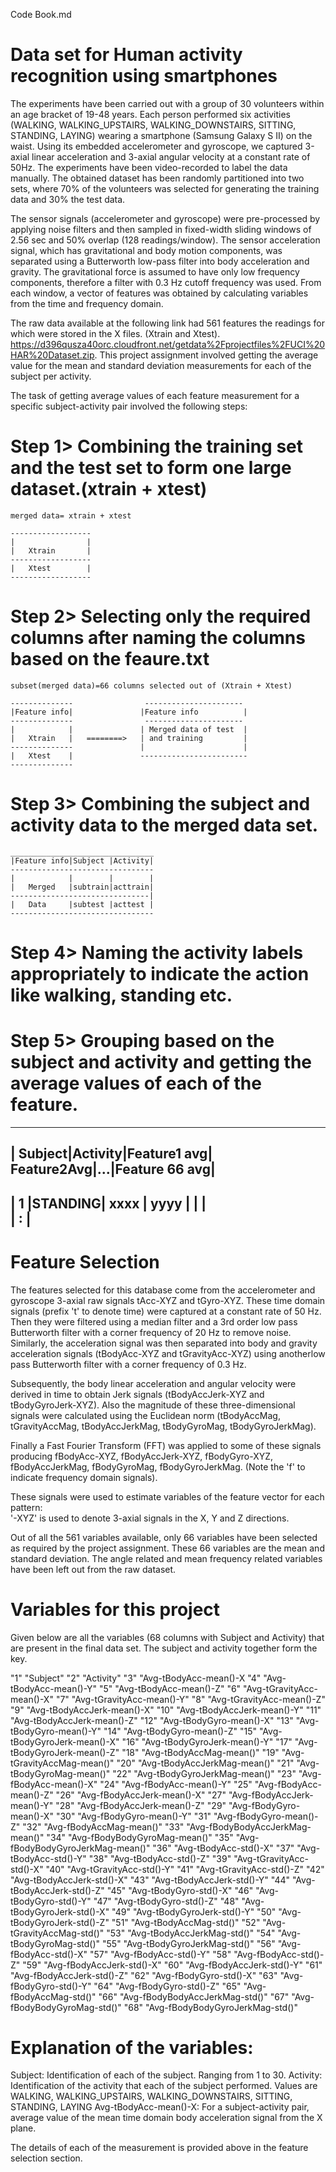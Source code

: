 Code Book.md

Data set for Human activity recognition using smartphones
==========================================================

The experiments have been carried out with a group of 30 volunteers within an age bracket of 19-48 years. Each person performed six activities 
(WALKING, WALKING_UPSTAIRS, WALKING_DOWNSTAIRS, SITTING, STANDING, LAYING) wearing a smartphone (Samsung Galaxy S II) on the waist. Using its embedded 
accelerometer and gyroscope, we captured 3-axial linear acceleration and 3-axial angular velocity at a constant rate of 50Hz. The experiments have been
video-recorded to label the data manually. The obtained dataset has been randomly partitioned into two sets, where 70% of the volunteers was selected
for generating the training data and 30% the test data. 

The sensor signals (accelerometer and gyroscope) were pre-processed by applying noise filters and then sampled in fixed-width sliding windows of 2.56 sec 
and 50% overlap (128 readings/window). The sensor acceleration signal, which has gravitational and body motion components, was separated using a Butterworth
low-pass filter into body acceleration and gravity. The gravitational force is assumed to have only low frequency components, therefore a filter with 0.3 Hz 
cutoff frequency was used. From each window, a vector of features was obtained by calculating variables from the time and frequency domain. 


The raw data available at the following link had 561 features the readings for which were stored in the X files. (Xtrain and Xtest).
https://d396qusza40orc.cloudfront.net/getdata%2Fprojectfiles%2FUCI%20HAR%20Dataset.zip.
This project assignment involved getting the average value for the mean and standard deviation measurements for each of the subject per activity.



The task of getting average values of each feature measurement for a specific subject-activity pair involved the following steps:

Step 1> Combining the training set and the test set to form one large dataset.(xtrain + xtest)
=====

    merged data= xtrain + xtest

    ------------------
    |                |
    |   Xtrain       |
    ------------------
    |   Xtest        |
    ------------------


Step 2> Selecting only the required columns after naming the columns based on the feaure.txt
=======


    subset(merged data)=66 columns selected out of (Xtrain + Xtest)

    --------------                ----------------------
    |Feature info|               |Feature info          |
    --------------                ----------------------
    |            |               | Merged data of test  |
    |   Xtrain   |   ========>   | and training         |
    --------------               |                      |    
    |   Xtest    |               ------------------------
    --------------


Step 3> Combining the subject and activity data to the merged data set.
=======
    ________________________________
    |Feature info|Subject |Activity|
    --------------------------------
    |            |        |        |
    |   Merged   |subtrain|acttrain|
    -------------------------------|
    |   Data     |subtest |acttest |
    --------------------------------

    

   
Step 4> Naming the activity labels appropriately to indicate the action like walking, standing etc.
=======

Step 5> Grouping based on the subject and activity and getting the average values of each of the feature.
========



   ----------------------------------------------------------------
   | Subject|Activity|Feature1 avg| Feature2Avg|...|Feature 66 avg|
   ---------------------------------------------------------------
   | 1      |STANDING|   xxxx     |    yyyy    |   |              |  
   | :      |
   ----------------------------------------------------------------



Feature Selection 
=================

The features selected for this database come from the accelerometer and gyroscope 3-axial raw signals tAcc-XYZ and tGyro-XYZ. 
These time domain signals (prefix 't' to denote time) were captured at a constant rate of 50 Hz. 
Then they were filtered using a median filter and a 3rd order low pass Butterworth filter with a corner frequency of 20 Hz to remove noise. 
Similarly, the acceleration signal was then separated into body and gravity acceleration signals (tBodyAcc-XYZ and tGravityAcc-XYZ) using 
anotherlow pass Butterworth filter with a corner frequency of 0.3 Hz. 

Subsequently, the body linear acceleration and angular velocity were derived in time to obtain Jerk signals (tBodyAccJerk-XYZ and tBodyGyroJerk-XYZ).
Also the magnitude of these three-dimensional signals were calculated using the Euclidean norm (tBodyAccMag, tGravityAccMag, tBodyAccJerkMag, tBodyGyroMag, tBodyGyroJerkMag). 

Finally a Fast Fourier Transform (FFT) was applied to some of these signals producing fBodyAcc-XYZ, fBodyAccJerk-XYZ, fBodyGyro-XYZ, fBodyAccJerkMag,
 fBodyGyroMag, fBodyGyroJerkMag. (Note the 'f' to indicate frequency domain signals). 

These signals were used to estimate variables of the feature vector for each pattern:  
'-XYZ' is used to denote 3-axial signals in the X, Y and Z directions.

Out of all the 561 variables available, only 66 variables have been selected as required by the project assignment. These 66 variables are the mean and 
standard deviation. The angle related and mean frequency related variables have been left out from the raw dataset.

Variables for this project
===========================

Given below are all the variables (68 columns with Subject and Activity) that are present in the final data set. The subject and activity together form the key.


"1" "Subject"
"2" "Activity"
"3" "Avg-tBodyAcc-mean()-X
"4" "Avg-tBodyAcc-mean()-Y"
"5" "Avg-tBodyAcc-mean()-Z"
"6" "Avg-tGravityAcc-mean()-X"
"7" "Avg-tGravityAcc-mean()-Y"
"8" "Avg-tGravityAcc-mean()-Z"
"9" "Avg-tBodyAccJerk-mean()-X"
"10" "Avg-tBodyAccJerk-mean()-Y"
"11" "Avg-tBodyAccJerk-mean()-Z"
"12" "Avg-tBodyGyro-mean()-X"
"13" "Avg-tBodyGyro-mean()-Y"
"14" "Avg-tBodyGyro-mean()-Z"
"15" "Avg-tBodyGyroJerk-mean()-X"
"16" "Avg-tBodyGyroJerk-mean()-Y"
"17" "Avg-tBodyGyroJerk-mean()-Z"
"18" "Avg-tBodyAccMag-mean()"
"19" "Avg-tGravityAccMag-mean()"
"20" "Avg-tBodyAccJerkMag-mean()"
"21" "Avg-tBodyGyroMag-mean()"
"22" "Avg-tBodyGyroJerkMag-mean()"
"23" "Avg-fBodyAcc-mean()-X"
"24" "Avg-fBodyAcc-mean()-Y"
"25" "Avg-fBodyAcc-mean()-Z"
"26" "Avg-fBodyAccJerk-mean()-X"
"27" "Avg-fBodyAccJerk-mean()-Y"
"28" "Avg-fBodyAccJerk-mean()-Z"
"29" "Avg-fBodyGyro-mean()-X"
"30" "Avg-fBodyGyro-mean()-Y"
"31" "Avg-fBodyGyro-mean()-Z"
"32" "Avg-fBodyAccMag-mean()"
"33" "Avg-fBodyBodyAccJerkMag-mean()"
"34" "Avg-fBodyBodyGyroMag-mean()"
"35" "Avg-fBodyBodyGyroJerkMag-mean()"
"36" "Avg-tBodyAcc-std()-X"
"37" "Avg-tBodyAcc-std()-Y"
"38" "Avg-tBodyAcc-std()-Z"
"39" "Avg-tGravityAcc-std()-X"
"40" "Avg-tGravityAcc-std()-Y"
"41" "Avg-tGravityAcc-std()-Z"
"42" "Avg-tBodyAccJerk-std()-X"
"43" "Avg-tBodyAccJerk-std()-Y"
"44" "Avg-tBodyAccJerk-std()-Z"
"45" "Avg-tBodyGyro-std()-X"
"46" "Avg-tBodyGyro-std()-Y"
"47" "Avg-tBodyGyro-std()-Z"
"48" "Avg-tBodyGyroJerk-std()-X"
"49" "Avg-tBodyGyroJerk-std()-Y"
"50" "Avg-tBodyGyroJerk-std()-Z"
"51" "Avg-tBodyAccMag-std()"
"52" "Avg-tGravityAccMag-std()"
"53" "Avg-tBodyAccJerkMag-std()"
"54" "Avg-tBodyGyroMag-std()"
"55" "Avg-tBodyGyroJerkMag-std()"
"56" "Avg-fBodyAcc-std()-X"
"57" "Avg-fBodyAcc-std()-Y"
"58" "Avg-fBodyAcc-std()-Z"
"59" "Avg-fBodyAccJerk-std()-X"
"60" "Avg-fBodyAccJerk-std()-Y"
"61" "Avg-fBodyAccJerk-std()-Z"
"62" "Avg-fBodyGyro-std()-X"
"63" "Avg-fBodyGyro-std()-Y"
"64" "Avg-fBodyGyro-std()-Z"
"65" "Avg-fBodyAccMag-std()"
"66" "Avg-fBodyBodyAccJerkMag-std()"
"67" "Avg-fBodyBodyGyroMag-std()"
"68" "Avg-fBodyBodyGyroJerkMag-std()"

Explanation of the variables:
===============================

Subject: Identification of each of the subject. Ranging from 1 to 30.
Activity: Identification of the activity that each of the subject performed. Values are WALKING, WALKING_UPSTAIRS, WALKING_DOWNSTAIRS, SITTING, STANDING, LAYING
Avg-tBodyAcc-mean()-X: For a subject-activity pair, average value of the mean time domain body acceleration signal from the X plane.

The details of each of the measurement is provided above in the feature selection section. 
 